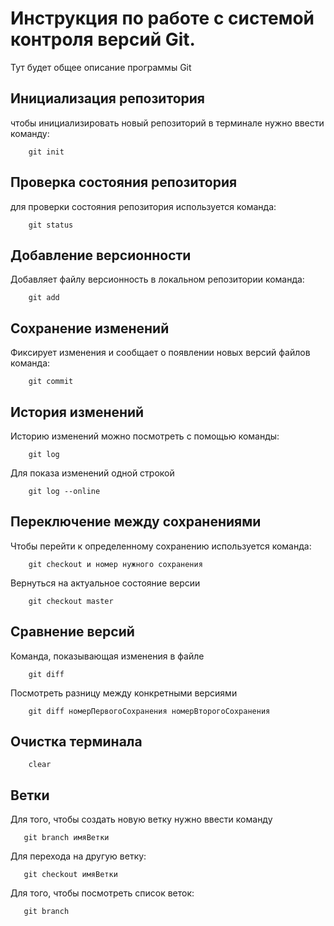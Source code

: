 # Инструкция по работе с системой контроля версий Git.

Тут будет общее описание программы Git

## Инициализация репозитория

чтобы инициализировать новый репозиторий в терминале нужно ввести команду:

        git init
## Проверка состояния репозитория

для проверки состояния репозитория используется команда:

        git status
## Добавление версионности

Добавляет файлу версионность в локальном репозитории команда:

        git add
## Сохранение изменений 

Фиксирует изменения и сообщает о появлении новых версий файлов команда:

        git commit
## История изменений
Историю изменений можно посмотреть с помощью команды:

        git log

Для показа изменений одной строкой

        git log --online



## Переключение между сохранениями
Чтобы перейти к определенному сохранению используется команда:

        git checkout и номер нужного сохранения

Вернуться на актуальное состояние версии

        git checkout master

## Сравнение версий
Команда, показывающая изменения в файле

        git diff

Посмотреть разницу между конкретными версиями

        git diff номерПервогоСохранения номерВторогоСохранения

## Очистка терминала

        clear

## Ветки

Для того, чтобы создать новую ветку нужно ввести команду 

       git branch имяВетки

Для перехода на другую ветку:

       git checkout имяВетки

Для того, чтобы посмотреть список веток:

       git branch
